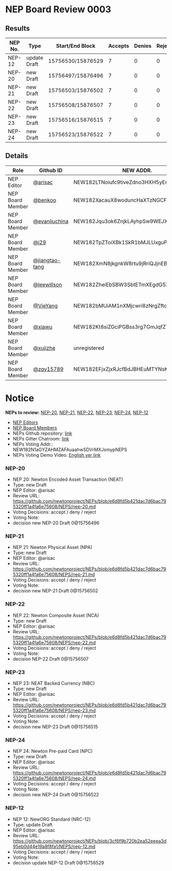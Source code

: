 # NEP Board Review 0003

## Results

| NEP No. | Type         | Start/End Block   | Accepts | Denies | Rejects | Result |
| ------- | ------------ | ----------------- | ------- | ------ | ------- | ------ |
| NEP-12  | update Draft | 15756530/15876529 | 7       | 0      | 0       | Accept |
| NEP-20  | new Draft    | 15756497/15876496 | 7       | 0      | 0       | Accept |
| NEP-21  | new Draft    | 15756503/15876502 | 7       | 0      | 0       | Accept |
| NEP-22  | new Draft    | 15756508/15876507 | 7       | 0      | 0       | Accept |
| NEP-23  | new Draft    | 15756516/15876515 | 7       | 0      | 0       | Accept |
| NEP-24  | new Draft    | 15756523/15876522 | 7       | 0      | 0       | Accept |

## Details

| Role         | Github ID                                      | NEW ADDR.                           | NEP-12                                                | NEP-20                                          | NEP-21                                          | NEP-22                                  | NEP-23                          | NEP-24                          |
| ---------------- | -------------------------------------------------- | --------------------------------------- | ------------------------------------------------------------ | ------------------------------------------------------------ | ------------------------------------------------------------ | ------------------------------------------------------------ | ------------------------------------------------------------ | ------------------------------------------------------------ |
| NEP Editor       | [@arisac](https://github.com/arisac)               | NEW182LTNoiufc9tiveZdno3HXH5yEmUURKUiac | update Draft [NewExplorer](https://explorer.newtonproject.org/tx/0xc6560fbaa537f3903d369b8e9e094e92ffd6c6318a633ba2f9966667e36057f3) | new Draft [NewExplorer](https://explorer.newtonproject.org/tx/0x180855f091f9abe07136f27b64cd5715d29a8ff67f07b00f33cbccf4b2cbbb60) | new Draft [NewExplorer](https://explorer.newtonproject.org/tx/0x640b156e96ccb9b777fd7b20bef3086c1c2389cb19c36ead2651a9497b2034e5) | new Draft [NewExplorer](https://explorer.newtonproject.org/tx/0x120c00b13abc8c0b2bfb9c5e91dc61f7f70595567ea6e475c8ee265a4b024250) | new Draft [NewExplorer](https://explorer.newtonproject.org/tx/0xc38c10bd70381368143f8965b0371d8872b2c9cd1b2db8fe5ccc7833ed0b75f2) | new Draft [NewExplorer](https://explorer.newtonproject.org/tx/0x7fd10c1e94100efab283c35722cc40bb012702930ed52c8ce1c24a66cabf696b) |
| NEP Board Member | [@benkoo](https://github.com/benkoo)               | NEW182XacauX8woduncHaXTzNGCFnk7B15z34hi | Accept [NewExplorer](https://explorer.newtonproject.org/tx/0xb49828fbb0de73a1ace8aaa6d96e805c6800f9da368dd65bf7b91b3e5d90da87) | Accept [NewExplorer](https://explorer.newtonproject.org/tx/0xaff33f8b5430c70d4bf9d42bf0444554e5b1c4627e1af899af291c7483c8398e) | Accept [NewExplorer](https://explorer.newtonproject.org/tx/0x97128736547c564a71773bd16c901c18550e327c93c5f84d224327f701f4e790) | Accept [NewExplorer](https://explorer.newtonproject.org/tx/0x347b79811026313c6809f1ecfd8d7c496db199453bc131b9b7729cddc52c6deb) | Accept [NewExplorer](https://explorer.newtonproject.org/tx/0x71454af88e289b3c7472bc6a9ed4c8dd450c0025a2c036d834e262d7b0249aac) | Accept [NewExplorer](https://explorer.newtonproject.org/tx/0xd3f41a1844fe7af062ebcc1c4c63561b81178402bad377f4c0eca806a817c8d6) |
| NEP Board Member | [@evanliuchina](https://github.com/evanliuchina)   | NEW182Jqu3ok6ZnjkLAyhpSw9WEJXhEwUYX4jLR | Accept [NewExplorer](https://explorer.newtonproject.org/tx/0x67aedb192476a31019adb03dabf3efa7ec41da09c8f325ba552c2a591a0b0419) | Accept [NewExplorer](https://explorer.newtonproject.org/tx/0xe31a5161e27951cb22100ccbef46a55dc412b19e21aca8558e084cb6e70efa94) | Accept [NewExplorer](https://explorer.newtonproject.org/tx/0x2ccc1b17a7b889734f68a23a6edb08988fd69cf3be7b8ec5edfca5d22d3c738a) | Accept [NewExplorer](https://explorer.newtonproject.org/tx/0x8b5c76d4d5dc7706a575093df312220b28fd141e0bfc52553a60dca2998a0f41) | Accept [NewExplorer](https://explorer.newtonproject.org/tx/0xd0bb44ba4fc07896984e5568e56579e67944c801a1c75d6eed70adea9cb71a17) | Accept [NewExplorer](https://explorer.newtonproject.org/tx/0x18f626bfb6b696afddb5ce1a86ed011a9d79b4a5cbef396a3039c3ac03b306ea) |
| NEP Board Member | [@i29](https://github.com/i29)                     | NEW182TpZToiXBk1SkR1bMJLUxguPxFsZciz123 | Accept [NewExplorer](https://explorer.newtonproject.org/tx/0xaa8f3f53b4314dc7b5e8b5ca41ea642c13eb2e42611168fe4378bfc520cf5776) | Accept [NewExplorer](https://explorer.newtonproject.org/tx/0xb1da5722965b02c3669073fec1daa2e4bb5b562bdd5eed2d3c4277d9148c3936) | Accept [NewExplorer](https://explorer.newtonproject.org/tx/0xdf1d621844979a1d6e13405df1fc221ff2b558bf784c2763a434240ec319e7a8) | Accept [NewExplorer](https://explorer.newtonproject.org/tx/0x1eff9b91baf6ec510e46ca03a41ad4b6032025d0c3fc17e2a8b748b2b7a32909) | Accept [NewExplorer](https://explorer.newtonproject.org/tx/0xd775d1a530d4ad9c6dd580e80a35fda9e3d76e8124a85acbb0a1bebcb0c24afc) | Accept [NewExplorer](https://explorer.newtonproject.org/tx/0xaff584335657cd7661d7403274339a1d5b240a43ff63e1d69554e727c20b6030) |
| NEP Board Member | [@jiangtao-tang](https://github.com/jiangtao-tang) | NEW182XmN8jkgnkW8rtu9jRriQJjnEBXSbZZuHJ | Accept [NewExplorer](https://explorer.newtonproject.org/tx/0xd0c08e305ee58947e4cd56129d400f1b8552b5474994e6c279515668d7e0aa82) | Accept [NewExplorer](https://explorer.newtonproject.org/tx/0xca994f80c67c4dee3ccf6c85fc4fa2679ebf42f7dee82ffdcd56ec9bf3d99113) | Accept [NewExplorer](https://explorer.newtonproject.org/tx/0xc30b3a689c66f18230a9e2cb22815312a45224153f7bb8b88efe229001cdd68d) | Accept [NewExplorer](https://explorer.newtonproject.org/tx/0xb8cf6f00ea9a808b044832683d51a243546411efec091f35e8d02dc9fd616017) | Accept [NewExplorer](https://explorer.newtonproject.org/tx/0xad6759f168194b09a1babe52733ef024e6c267fd5cc5053cb5e1233581536ad5) | Accept [NewExplorer](https://explorer.newtonproject.org/tx/0x5219b334ad91262790734a4fb32bbd4d4486329246b14359289f681a20557372) |
| NEP Board Member | [@leewillson](https://github.com/leewillson)       | NEW182ZheiEbSBW3SbtETmXEgdG5X9GvFuLRun2 | Accept [NewExplorer](https://explorer.newtonproject.org/tx/0x18a74713f946a892f9d636455710e8e0fbb87e496f47414eb5a776fc90b5ed78) | Accept [NewExplorer](https://explorer.newtonproject.org/tx/0x16e86fe7202e6bd000743d61e42828275858c94fe28a8b441d27fbc1757d42b2) | Accept [NewExplorer](https://explorer.newtonproject.org/tx/0xa5436fad3a1e438f612b1bca8dea53bea7e768abff25bbcadd7812f4073e6911) | Accept [NewExplorer](https://explorer.newtonproject.org/tx/0x79ec516cad09162d33c4d082587ba984448d692ad91a28bf0dede53d04cfe2e4) | Accept [NewExplorer](https://explorer.newtonproject.org/tx/0x76e2586afd61d0c9b070b71017e5f0ed4ce7ae3a612302241339e3ad4ad8787e) | Accept [NewExplorer](https://explorer.newtonproject.org/tx/0x6816a6788b7f37ae136efcba2afc4d953037498189ce9dbdb45d52d1374a223b) |
| NEP Board Member | [@VieYang](https://github.com/VieYang)             | NEW182bMUiAM1nXMjcwri8zNrgZftcnPJc1uVie | Accept [NewExplorer](https://explorer.newtonproject.org/tx/0x08b32bb9158711618e70bce928ca3be92abbeaa2ef716228f18fddbb74f8619e) | Accept [NewExplorer](https://explorer.newtonproject.org/tx/0xb2dfba133125296e6d298e1617bbe56c7150c6a0a1ac4f7deef91a09f6ce40d2) | Accept [NewExplorer](https://explorer.newtonproject.org/tx/0x56ed2239688e35500c3dc381508409fff751a84e19e4a2c3126d4fa69ed862f9) | Accept [NewExplorer](https://explorer.newtonproject.org/tx/0xe2b20282a330ad0fe330ef8767982ef5710240634407bac92c47e515e410e641) | Accept [NewExplorer](https://explorer.newtonproject.org/tx/0xd82e46b2260b38be9ee1737e8dab8db5d1f3a7950d89908ffc60a9bc4b37ed0a) | Accept [NewExplorer](https://explorer.newtonproject.org/tx/0xe22890b0b5fb0fbb168f8acbf10a14d7677c47938795510af13cda337173d7d1) |
| NEP Board Member | [@xiawu](https://github.com/xiawu)                 | NEW182Kt8siZGciPGBss3rg7GmJqfZ7CUafVUHH |                                                              |                                                              |                                                              |                                                              |                                                              |                                                              |
| NEP Board Member | [@xujizhe](https://github.com/xujizhe)             | unregistered                            |                                                              |                                                              |                                                              |                                                              |                                                              |                                                              |
| NEP Board Member | [@zqy15789](https://github.com/zqy15789)           | NEW182EFjxZjxRJcfBdJBHEuMTYNsK7RLTFeiiJ | Accept [NewExplorer](https://explorer.newtonproject.org/tx/0x0bdf869d5f56948b4cae590eb4ace321a47174eeeba4b0a1ca705c995011a2b8) | Accept [NewExplorer](https://explorer.newtonproject.org/tx/0xafe304c44d23eadabcab56d3610fee271f89406f77ca5df124acda12d35a63db) | Accept [NewExplorer](https://explorer.newtonproject.org/tx/0x7919f8935c40162bcce063e0fd0e444c461d364968b2bf49b6332ecf40f01d9b) | Accept [NewExplorer](https://explorer.newtonproject.org/tx/0x0feecf12d60f62527ebb9facf2e757f8a534baa9b7028d9acbe78ff8500edbe5) | Accept [NewExplorer](https://explorer.newtonproject.org/tx/0x8797983ed00dd06232670ed69224a21e6192b5ef4859edc2badab778ceca24ce) | Accept [NewExplorer](https://explorer.newtonproject.org/tx/0xa4b6b38efba3b706d0e2c26b3d8f689bb8fc562484d5c7cbefde880524832353) |

# Notice

**NEPs to review:** [NEP-20](#nep-20), [NEP-21](#nep-21), [NEP-22](#nep-22), [NEP-23](#nep-23), [NEP-24](#nep-24), [NEP-12](#nep-12)

- [NEP Editors](https://github.com/newtonproject/NEPs/wiki/NEP-Review-Process)
- [NEP Board Members](https://github.com/newtonproject/NEPs/wiki/NEP-Review-Process)
- NEPs Github repository: [link](https://github.com/newtonproject/NEPs)
- NEPs Gitter Chatroom: [link](https://gitter.im/newtonproject/NEPs)
- NEPs Voting Addr.: NEW182N1aGYZAHMZAFAuaahwSDVrMXJsmypNEPS
- NEPs Voting Demo Video: [English ver link](https://s3.ap-east-1.amazonaws.com/f.d.w.newton.bio/v/nep-voting-demo-01-en.mp4)

### NEP-20

- NEP 20: Newton Encoded Asset Transaction (NEAT)
- Type: new Draft
- NEP Editor: @arisac
- Review URL: https://github.com/newtonproject/NEPs/blob/e6d8fd5b421dac7d6bac795320ff1a4fa6e75608/NEPS/nep-20.md
- Voting Decisions: accept / deny / reject
- Voting Note:
- decision new NEP-20 Draft 0@15756496

### NEP-21

- NEP 21: Newton Physical Asset (NPA)
- Type: new Draft
- NEP Editor: @arisac
- Review URL: https://github.com/newtonproject/NEPs/blob/e6d8fd5b421dac7d6bac795320ff1a4fa6e75608/NEPS/nep-21.md
- Voting Decisions: accept / deny / reject
- Voting Note:
- decision new NEP-21 Draft 0@15756502

### NEP-22

- NEP 22: Newton Composite Asset (NCA)
- Type: new Draft
- NEP Editor: @arisac
- Review URL: https://github.com/newtonproject/NEPs/blob/e6d8fd5b421dac7d6bac795320ff1a4fa6e75608/NEPS/nep-22.md
- Voting Decisions: accept / deny / reject
- Voting Note:
- decision NEP-22 Draft 0@15756507

### NEP-23

- NEP 23: NEAT Backed Currency (NBC)
- Type: new Draft
- NEP Editor: @arisac
- Review URL: https://github.com/newtonproject/NEPs/blob/e6d8fd5b421dac7d6bac795320ff1a4fa6e75608/NEPS/nep-23.md
- Voting Decisions: accept / deny / reject
- Voting Note:
- decision new NEP-23 Draft 0@15756515

### NEP-24

- NEP 24: Newton Pre-paid Card (NPC)
- Type: new Draft
- NEP Editor: @arisac
- Review URL: https://github.com/newtonproject/NEPs/blob/e6d8fd5b421dac7d6bac795320ff1a4fa6e75608/NEPS/nep-24.md
- Voting Decisions: accept / deny / reject
- Voting Note:
- decision new NEP-24 Draft 0@15756522

### NEP-12

- NEP 12: NewORG Standard (NRC-12)
- Type: update Draft
- NEP Editor: @arisac
- Review URL: https://github.com/newtonproject/NEPs/blob/3cf6f9b720b2ea52eeea3d95eb0d44e19a8f8fa1/NEPS/nep-12.md
- Voting Decisions: accept / deny / reject
- Voting Note:
- decision update NEP-12 Draft 0@15756529